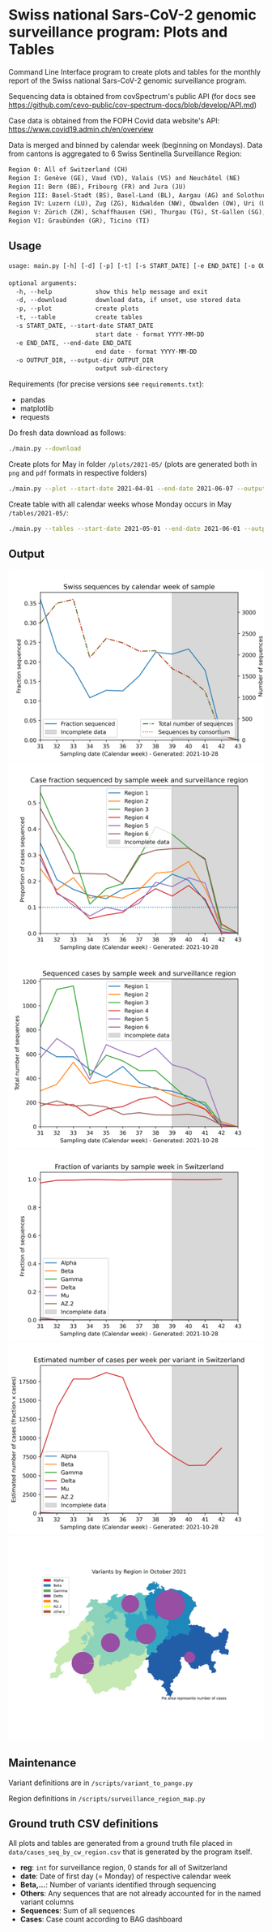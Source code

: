 # Swiss national Sars-CoV-2 genomic surveillance program: Plots and Tables

Command Line Interface program to create plots and tables for the monthly report of the Swiss national Sars-CoV-2 genomic surveillance program.

Sequencing data is obtained from covSpectrum's public API (for docs see <https://github.com/cevo-public/cov-spectrum-docs/blob/develop/API.md>)

Case data is obtained from the FOPH Covid data website's API: <https://www.covid19.admin.ch/en/overview>

Data is merged and binned by calendar week (beginning on Mondays). Data from cantons is aggregated to 6 Swiss Sentinella Surveillance Region:

```txt
Region 0: All of Switzerland (CH)
Region I: Genève (GE), Vaud (VD), Valais (VS) and Neuchâtel (NE)
Region II: Bern (BE), Fribourg (FR) and Jura (JU)
Region III: Basel-Stadt (BS), Basel-Land (BL), Aargau (AG) and Solothurn (SO)
Region IV: Luzern (LU), Zug (ZG), Nidwalden (NW), Obwalden (OW), Uri (UR), Schwyz (SZ) and Glarus (GL)
Region V: Zürich (ZH), Schaffhausen (SH), Thurgau (TG), St-Gallen (SG), Appenzell-Innerhoden (AI) and Appenzell-Ausserhoden (AR)
Region VI: Graubünden (GR), Ticino (TI) 
```

## Usage

```txt
usage: main.py [-h] [-d] [-p] [-t] [-s START_DATE] [-e END_DATE] [-o OUTPUT_DIR]

optional arguments:
  -h, --help            show this help message and exit
  -d, --download        download data, if unset, use stored data
  -p, --plot            create plots
  -t, --table           create tables
  -s START_DATE, --start-date START_DATE
                        start date - format YYYY-MM-DD
  -e END_DATE, --end-date END_DATE
                        end date - format YYYY-MM-DD
  -o OUTPUT_DIR, --output-dir OUTPUT_DIR
                        output sub-directory
```

Requirements (for precise versions see `requirements.txt`):

- pandas
- matplotlib
- requests

Do fresh data download as follows:

```bash
./main.py --download
```

Create plots for May in folder `/plots/2021-05/` (plots are generated both in `png` and `pdf` formats in respective folders)

```bash
./main.py --plot --start-date 2021-04-01 --end-date 2021-06-07 --output-dir 2021-05 
```

Create table with all calendar weeks whose Monday occurs in May `/tables/2021-05/`:

```bash
./main.py --tables --start-date 2021-05-01 --end-date 2021-06-01 --output-dir 2021-05 
```

## Output

![plot](./plots/2021-10/png/sequence_share_CH.png)
![plot](./plots/2021-10/png/sequence_share_regions.png)
![plot](./plots/2021-10/png/sequences_regions.png)
![plot](./plots/2021-10/png/variant_share_CH.png)
![plot](./plots/2021-10/png/variant_estimate_CH.png)
![plot](./plots/2021-10/png/variant_map.png)

## Maintenance

Variant definitions are in `/scripts/variant_to_pango.py`

Region definitions in `/scripts/surveillance_region_map.py`

## Ground truth CSV definitions

All plots and tables are generated from a ground truth file placed in `data/cases_seq_by_cw_region.csv` that is generated by the program itself.

- **reg**: `int` for surveillance region, 0 stands for all of Switzerland
- **date**: Date of first day (= Monday) of respective calendar week
- **Beta,...**: Number of variants identified through sequencing
- **Others**: Any sequences that are not already accounted for in the named variant columns
- **Sequences**: Sum of all sequences
- **Cases**: Case count according to BAG dashboard
